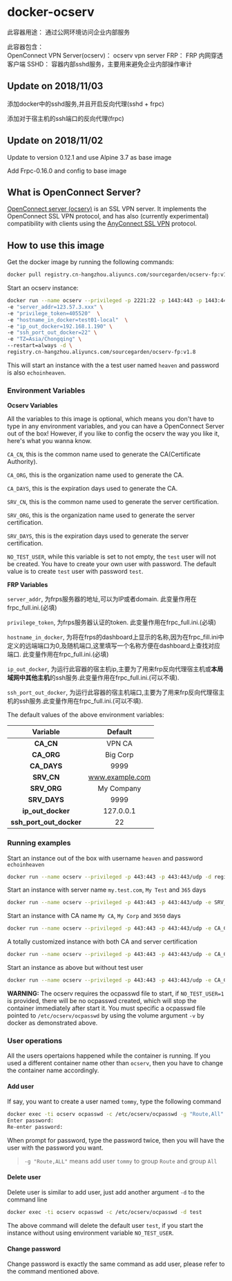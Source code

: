 # docker-ocserv
 此容器用途：
    通过公网环境访问企业内部服务

 此容器包含：  
    OpenConnect VPN Server(ocserv)： ocserv vpn server
    FRP： FRP 内网穿透客户端
    SSHD： 容器内部sshd服务，主要用来避免企业内部操作审计

## Update on 2018/11/03

添加docker中的sshd服务,并且开启反向代理(sshd + frpc)

添加对于宿主机的ssh端口的反向代理(frpc)


## Update on 2018/11/02

Update to version 0.12.1 and use Alpine 3.7 as base image

Add Frpc-0.16.0 and config to base image

## What is OpenConnect Server?

[OpenConnect server (ocserv)](http://www.infradead.org/ocserv/) is an SSL VPN server. It implements the OpenConnect SSL VPN protocol, and has also (currently experimental) compatibility with clients using the [AnyConnect SSL VPN](http://www.cisco.com/c/en/us/support/security/anyconnect-vpn-client/tsd-products-support-series-home.html) protocol.

## How to use this image

Get the docker image by running the following commands:

```bash
docker pull registry.cn-hangzhou.aliyuncs.com/sourcegarden/ocserv-fp:v1.8
```

Start an ocserv instance:

```bash
docker run --name ocserv --privileged -p 2221:22 -p 1443:443 -p 1443:443/udp \
-e "server_addr=123.57.3.xxx" \
-e "privilege_token=405520"  \
-e "hostname_in_docker=test01-local"  \
-e "ip_out_docker=192.168.1.190" \
-e "ssh_port_out_docker=22" \
-e "TZ=Asia/Chongqing" \
--restart=always -d \
registry.cn-hangzhou.aliyuncs.com/sourcegarden/ocserv-fp:v1.8

```

This will start an instance with the a test user named `heaven` and password is also `echoinheaven`.

### Environment Variables

**Ocserv Variables**

All the variables to this image is optional, which means you don't have to type in any environment variables, and you can have a OpenConnect Server out of the box! However, if you like to config the ocserv the way you like it, here's what you wanna know.

`CA_CN`, this is the common name used to generate the CA(Certificate Authority).

`CA_ORG`, this is the organization name used to generate the CA.

`CA_DAYS`, this is the expiration days used to generate the CA.

`SRV_CN`, this is the common name used to generate the server certification.

`SRV_ORG`, this is the organization name used to generate the server certification.

`SRV_DAYS`, this is the expiration days used to generate the server certification.

`NO_TEST_USER`, while this variable is set to not empty, the `test` user will not be created. You have to create your own user with password. The default value is to create `test` user with password `test`.

**FRP Variables**

`server_addr`, 为frps服务器的地址,可以为IP或者domain. 此变量作用在frpc_full.ini.(必填)

`privilege_token`, 为frps服务器认证的token. 此变量作用在frpc_full.ini.(必填)

`hostname_in_docker`, 为将在frps的dashboard上显示的名称,因为在frpc_fill.ini中定义的远端端口为0,及随机端口,这里填写一个名称方便在dashboard上查找对应端口. 此变量作用在frpc_full.ini.(必填)

`ip_out_docker`, 为运行此容器的宿主机ip,主要为了用来frp反向代理宿主机或**本局域网中其他主机**的ssh服务.此变量作用在frpc_full.ini.(可以不填).

`ssh_port_out_docker`, 为运行此容器的宿主机端口,主要为了用来frp反向代理宿主机的ssh服务.此变量作用在frpc_full.ini.(可以不填).


The default values of the above environment variables:

|   Variable   |     Default     |
|:------------:|:---------------:|
|  **CA_CN**   |      VPN CA     |
|  **CA_ORG**  |     Big Corp    |
| **CA_DAYS**  |       9999      |
|  **SRV_CN**  | www.example.com |
| **SRV_ORG**  |    My Company   |
| **SRV_DAYS** |       9999      |
| **ip_out_docker** | 127.0.0.1  |
| **ssh_port_out_docker** | 22   |


### Running examples

Start an instance out of the box with username `heaven` and password `echoinheaven`

```bash
docker run --name ocserv --privileged -p 443:443 -p 443:443/udp -d registry.cn-hangzhou.aliyuncs.com/sourcegarden/ocserv-fp:v1.7
```

Start an instance with server name `my.test.com`, `My Test` and `365` days

```bash
docker run --name ocserv --privileged -p 443:443 -p 443:443/udp -e SRV_CN=my.test.com -e SRV_ORG="My Test" -e SRV_DAYS=365 -d registry.cn-hangzhou.aliyuncs.com/sourcegarden/ocserv-fp:v1.7
```

Start an instance with CA name `My CA`, `My Corp` and `3650` days

```bash
docker run --name ocserv --privileged -p 443:443 -p 443:443/udp -e CA_CN="My CA" -e CA_ORG="My Corp" -e CA_DAYS=3650 -d registry.cn-hangzhou.aliyuncs.com/sourcegarden/ocserv-fp:v1.7
```

A totally customized instance with both CA and server certification

```bash
docker run --name ocserv --privileged -p 443:443 -p 443:443/udp -e CA_CN="My CA" -e CA_ORG="My Corp" -e CA_DAYS=3650 -e SRV_CN=my.test.com -e SRV_ORG="My Test" -e SRV_DAYS=365 -d registry.cn-hangzhou.aliyuncs.com/sourcegarden/ocserv-fp:v1.7
```

Start an instance as above but without test user

```bash
docker run --name ocserv --privileged -p 443:443 -p 443:443/udp -e CA_CN="My CA" -e CA_ORG="My Corp" -e CA_DAYS=3650 -e SRV_CN=my.test.com -e SRV_ORG="My Test" -e SRV_DAYS=365 -e NO_TEST_USER=1 -v /some/path/to/ocpasswd:/etc/ocserv/ocpasswd -d registry.cn-hangzhou.aliyuncs.com/sourcegarden/ocserv-fp:v1.7
```

**WARNING:** The ocserv requires the ocpasswd file to start, if `NO_TEST_USER=1` is provided, there will be no ocpasswd created, which will stop the container immediately after start it. You must specific a ocpasswd file pointed to `/etc/ocserv/ocpasswd` by using the volume argument `-v` by docker as demonstrated above.

### User operations

All the users opertaions happened while the container is running. If you used a different container name other than `ocserv`, then you have to change the container name accordingly.

#### Add user

If say, you want to create a user named `tommy`, type the following command

```bash
docker exec -ti ocserv ocpasswd -c /etc/ocserv/ocpasswd -g "Route,All" tommy
Enter password:
Re-enter password:
```

When prompt for password, type the password twice, then you will have the user with the password you want.

>`-g "Route,ALL"` means add user `tommy` to group `Route` and group `All`

#### Delete user

Delete user is similar to add user, just add another argument `-d` to the command line

```bash
docker exec -ti ocserv ocpasswd -c /etc/ocserv/ocpasswd -d test
```

The above command will delete the default user `test`, if you start the instance without using environment variable `NO_TEST_USER`.

#### Change password

Change password is exactly the same command as add user, please refer to the command mentioned above.
